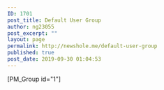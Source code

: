 ```yaml
---
ID: 1701
post_title: Default User Group
author: ng23055
post_excerpt: ""
layout: page
permalink: http://newshole.me/default-user-group
published: true
post_date: 2019-09-30 01:04:53
---
```

[PM_Group id="1"]